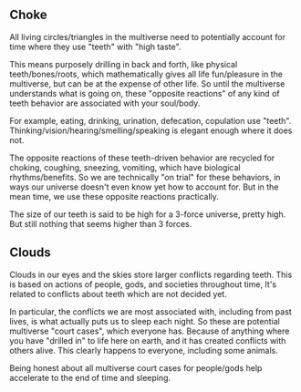 ## Choke

All living circles/triangles in the multiverse need to potentially account for time where they use "teeth" with "high taste".

This means purposely drilling in back and forth, like physical teeth/bones/roots, which mathematically gives all life fun/pleasure in the multiverse, but can be at the expense of other life. So until the multiverse understands what is going on, these "opposite reactions" of any kind of teeth behavior are associated with your soul/body.

For example, eating, drinking, urination, defecation, copulation use "teeth". Thinking/vision/hearing/smelling/speaking is elegant enough where it does not.

The opposite reactions of these teeth-driven behavior are recycled for choking, coughing, sneezing, vomiting, which have biological rhythms/benefits. So we are technically "on trial" for these behaviors, in ways our universe doesn't even know yet how to account for. But in the mean time, we use these opposite reactions practically.

The size of our teeth is said to be high for a 3-force universe, pretty high. But still nothing that seems higher than 3 forces.

## Clouds

Clouds in our eyes and the skies store larger conflicts regarding teeth. This is based on actions of people, gods, and societies throughout time, It's related to conflicts about teeth which are not decided yet.

In particular, the conflicts we are most associated with, including from past lives, is what actually puts us to sleep each night. So these are potential multiverse "court cases", which everyone has. Because of anything where you have "drilled in" to life here on earth, and it has created conflicts with others alive. This clearly happens to everyone, including some animals.

Being honest about all multiverse court cases for people/gods help accelerate to the end of time and sleeping.